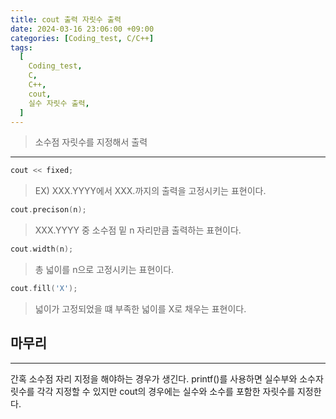 ```yaml
---
title: cout 출력 자릿수 출력
date: 2024-03-16 23:06:00 +09:00
categories: [Coding_test, C/C++]
tags:
  [
    Coding_test,
    C,
    C++,
    cout,
    실수 자릿수 출력,
  ]
---
```


> 소수점 자릿수를 지정해서 출력

---

```cpp
cout << fixed;
```

> EX) XXX.YYYY에서 XXX.까지의 출력을 고정시키는 표현이다.

```cpp
cout.precison(n);
```

> XXX.YYYY 중 소수점 밑 n 자리만큼 출력하는 표현이다.

```cpp
cout.width(n);
```

> 총 넓이를 n으로 고정시키는 표현이다.

```cpp
cout.fill('X');
```

> 넓이가 고정되었을 떄 부족한 넓이를 X로 채우는 표현이다.

## 마무리
---
간혹 소수점 자리 지정을 해야하는 경우가 생긴다. printf()를 사용하면 실수부와 소수자릿수를 각각 지정할 수 있지만 cout의 경우에는 실수와 소수를 포함한 자릿수를 지정한다.
